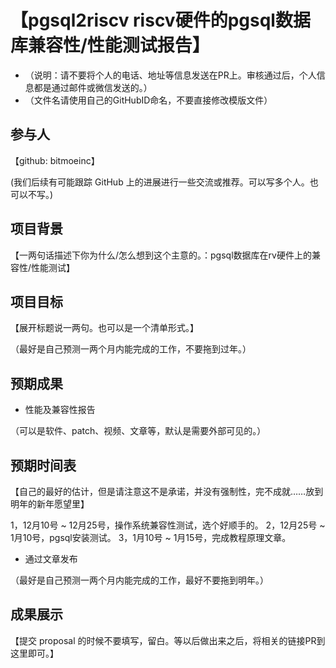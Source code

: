 # 【pgsql2riscv riscv硬件的pgsql数据库兼容性/性能测试报告】

* （说明：请不要将个人的电话、地址等信息发送在PR上。审核通过后，个人信息都是通过邮件或微信发送的。）
* （文件名请使用自己的GitHubID命名，不要直接修改模版文件）

## 参与人

【github: bitmoeinc】

(我们后续有可能跟踪 GitHub 上的进展进行一些交流或推荐。可以写多个人。也可以不写。)

## 项目背景

【一两句话描述下你为什么/怎么想到这个主意的。：pgsql数据库在rv硬件上的兼容性/性能测试】

## 项目目标

【展开标题说一两句。也可以是一个清单形式。】

（最好是自己预测一两个月内能完成的工作，不要拖到过年。）

## 预期成果

* 性能及兼容性报告

（可以是软件、patch、视频、文章等，默认是需要外部可见的。）

## 预期时间表

【自己的最好的估计，但是请注意这不是承诺，并没有强制性，完不成就……放到明年的新年愿望里】

1，12月10号 ~ 12月25号，操作系统兼容性测试，选个好顺手的。
2，12月25号 ~ 1月10号，pgsql安装测试。
3，1月10号 ~ 1月15号，完成教程原理文章。
* 通过文章发布

（最好是自己预测一两个月内能完成的工作，最好不要拖到明年。）

## 成果展示

【提交 proposal 的时候不要填写，留白。等以后做出来之后，将相关的链接PR到这里即可。】
